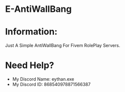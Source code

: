 # E-AntiWallBang

# Information:
Just A Simple AntiWallBang For Fivem RolePlay Servers.

# Need Help?
- My Discord Name: eythan.exe
- My Discord ID: 868540978871566387
